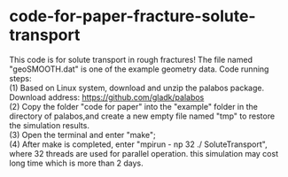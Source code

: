 # code-for-paper-fracture-solute-transport
This code is for solute transport in  rough fractures!
The file named "geoSMOOTH.dat" is one of the example geometry data.
Code running steps:            
(1) Based on Linux system, download and unzip the palabos package. Download address: https://github.com/gladk/palabos            
(2) Copy the folder "code for paper" into the "example" folder in the directory of palabos,and create a new empty file named "tmp" to restore the simulation results.            
(3) Open the terminal and enter "make";            
(4) After make is completed, enter "mpirun - np 32 ./ SoluteTransport", where 32 threads are used for parallel operation.
this simulation may cost long time which is more than 2 days.
